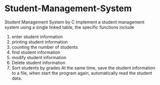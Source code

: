 # Student-Management-System
Student Management System by C
Implement a student management system using a single linked table, the specific functions include
1. enter student information
2. printing student information
3. counting the number of students
4. find student information
5. modify student information
6. Delete student information
7. Sort students by grades
At the same time, save the student information to a file, when start the program again, automatically read the student data.

